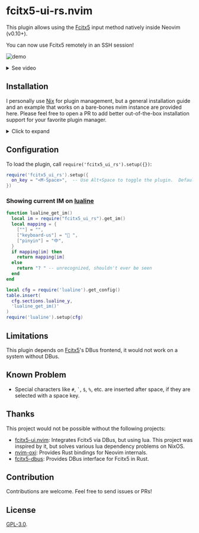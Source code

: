 # fcitx5-ui-rs.nvim

This plugin allows using the [Fcitx5] input method natively inside Neovim (v0.10+).

You can now use Fcitx5 remotely in an SSH session!

![demo](https://github.com/user-attachments/assets/6c500b57-58ab-4ae8-bfca-54ff00755c5f)

<details>
<summary>See video</summary>

https://github.com/user-attachments/assets/23e34a5a-ae3b-4531-bd3d-8786fbea6695

</details>

## Installation

I personally use [Nix] for plugin management, but a general installation guide and an
example that works on a bare-bones nvim instance are provided here.
Please feel free to open a PR to add better out-of-the-box installation support for your
favorite plugin manager.

<details>
<summary>Click to expand</summary>

### General

This plugin is a single .so binary.  A vanilla installation process would be:

1. Build the plugin with `cargo build --release`, this gives you a binary at
   `target/release/libfcitx5_ui_rs.so`.
2. The binary needs to be renamed to `lua/fcitx5_ui_rs.so` (remove the "`lib`" prefix),
   and put inside your Neovim's [`rtp`].

For example, here is how to test this plugin imperatively:

```bash
cd fcitx5-ui-rs.nvim/plugin
cargo build --release  # <-- This gives target/release/libfcitx5_ui_rs.so
mkdir lua
mv ./target/release/libfcitx5_ui_rs.so lua/fcitx5_ui_rs.so  # <-- NB: must remove the `lib` prefix!
# Then launch nvim.
# We add $(pwd) to nvim's rtp so that it can find lua/fcitx5_ui_rs.so.
nvim +"set rtp^=$(pwd)" +'lua require("fcitx5_ui_rs").setup({
  on_key = "<M-Space>",
})'  # See the configuration guide below
# Then hit Alt+Space inside nvim, and try typing something!
```

### NixOS

Add this project's to your flake's input:

```nix
{
  inputs.fcitx5-ui-rs-nvim.url = "github:blurgyy/fcitx5-ui-rs.nvim";
  # ...
}
```

Add to your nixpkgs's overlay:

```nix
  pkgs = import nixpkgs {
    overlays = [
      # ...
      inputs.fcitx5-ui-rs-nvim.overlays.default
    ];
  };
```

The plugin can now be built via `pkgs.vimPlugins.fcitx5-ui-rs-nvim`.  You can then add
it to your Neovim plugins.

</details>

## Configuration

To load the plugin, call `require('fcitx5_ui_rs').setup({})`:

```lua
require('fcitx5_ui_rs').setup({
  on_key = "<M-Space>",  -- Use Alt+Space to toggle the plugin.  Default value of on_key is nil
})
```

### Showing current IM on [lualine]

```lua
function lualine_get_im()
  local im = require("fcitx5_ui_rs").get_im()
  local mapping = {
    [""] = "",
    ["keyboard-us"] = " ",
    ["pinyin"] = "中",
  }
  if mapping[im] then
    return mapping[im]
  else
    return "? " -- unrecognized, shouldn't ever be seen
  end
end

local cfg = require('lualine').get_config()
table.insert(
  cfg.sections.lualine_y,
  'lualine_get_im()'
)
require('lualine').setup(cfg)
```

## Limitations

This plugin depends on [Fcitx5]'s DBus frontend, it would not work on a system without
DBus.

## Known Problem

- Special characters like `#`, <code>\`</code>, `$`, `%`, etc. are inserted after space,
  if they are selected with a space key.

## Thanks

This project would not be possible without the following projects:

- [fcitx5-ui.nvim]: Integrates Fcitx5 via DBus, but using lua.  This project was
  inspired by it, but solves various lua dependency problems on NixOS.
- [nvim-oxi]: Provides Rust bindings for Neovim internals.
- [fcitx5-dbus]: Provides DBus interface for Fcitx5 in Rust.

## Contribution

Contributions are welcome.  Feel free to send issues or PRs!

## License

[GPL-3.0].

[Fcitx5]: <https://fcitx-im.org/wiki/Fcitx_5>
[lualine]: <https://github.com/nvim-lualine/lualine.nvim>
[Nix]: <https://nixos.org>
[`rtp`]: <https://neovim.io/doc/user/options.html#'runtimepath'>
[fcitx5-ui.nvim]: <https://github.com/black-desk/fcitx5-ui.nvim>
[nvim-oxi]: <https://github.com/noib3/nvim-oxi>
[fcitx5-dbus]: <https://github.com/Jedsek/fcitx5-dbus>
[GPL-3.0]: <./LICENSE>
